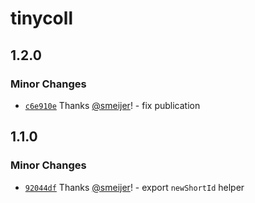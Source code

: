 # tinycoll

## 1.2.0

### Minor Changes

- [`c6e910e`](https://github.com/smeijer/tinycoll/commit/c6e910e3bb91c8513ef55cdc4ddabade8b931c53) Thanks [@smeijer](https://github.com/smeijer)! - fix publication

## 1.1.0

### Minor Changes

- [`92044df`](https://github.com/smeijer/tinycoll/commit/92044dfdaa77e7dda473e94f9d67922db2378e0e) Thanks [@smeijer](https://github.com/smeijer)! - export `newShortId` helper

